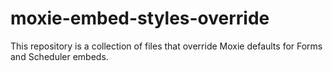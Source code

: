 # moxie-embed-styles-override
This repository is a collection of files that override Moxie defaults for Forms and Scheduler embeds.
